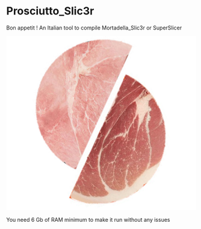 # Prosciutto_Slic3r
Bon appetit ! An Italian tool to compile Mortadella_Slic3r or SuperSlicer

<p align="center">
  <img src="media/StupidLogo.PNG">
</p>

You need 6 Gb of RAM minimum to make it run without any issues

